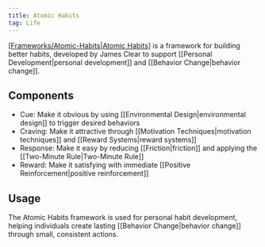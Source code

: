 ```yaml
---
title: Atomic Habits
tag: Life
---
```


[[Frameworks/Atomic-Habits|Atomic Habits]] is a framework for building better habits, developed by James Clear to support [[Personal Development|personal development]] and [[Behavior Change|behavior change]].

## Components
- Cue: Make it obvious by using [[Environmental Design|environmental design]] to trigger desired behaviors
- Craving: Make it attractive through [[Motivation Techniques|motivation techniques]] and [[Reward Systems|reward systems]]
- Response: Make it easy by reducing [[Friction|friction]] and applying the [[Two-Minute Rule|Two-Minute Rule]]
- Reward: Make it satisfying with immediate [[Positive Reinforcement|positive reinforcement]]

## Usage
The Atomic Habits framework is used for personal habit development, helping individuals create lasting [[Behavior Change|behavior change]] through small, consistent actions.


[//begin]: # "Autogenerated link references for markdown compatibility"
[Frameworks/Atomic-Habits|Atomic Habits]: Atomic-Habits.md "Atomic Habits"
[//end]: # "Autogenerated link references"
